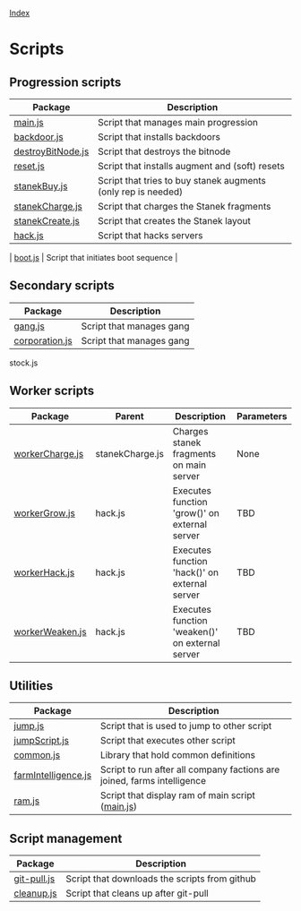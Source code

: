 [Index](./index.md)

# Scripts
## Progression scripts
|  Package | Description |
|  --- | --- |
|  [main.js](./main.md) |  Script that manages main progression |
|  [backdoor.js](./backdoor.md) |  Script that installs backdoors |
|  [destroyBitNode.js](./destroyBitNode.md) |  Script that destroys the bitnode |
|  [reset.js](./reset.md) |  Script that installs augment and (soft) resets |
|  [stanekBuy.js](./stanekBuy.md) |  Script that tries to buy stanek augments (only rep is needed) |
|  [stanekCharge.js](./stanekCharge.md) |  Script that charges the Stanek fragments |
|  [stanekCreate.js](./stanekCreate.md) |  Script that creates the Stanek layout |
|  [hack.js](./hack.md) |  Script that hacks servers |

|  [boot.js](./boot.md) |  Script that initiates boot sequence |

## Secondary scripts
|  Package | Description |
|  --- | --- |
|  [gang.js](./gang.md) |  Script that manages gang |
|  [corporation.js](./corporation.md) |  Script that manages gang |
stock.js

## Worker scripts
|  Package | Parent | Description | Parameters |
|  --- | --- | --- | --- |
|  [workerCharge.js](./workerCharge.md) | stanekCharge.js | Charges stanek fragments on main server | None |
|  [workerGrow.js](./workerGrow.md) | hack.js | Executes function 'grow()' on external server  | TBD |
|  [workerHack.js](./workerHack.md) | hack.js | Executes function 'hack()' on external server  | TBD |
|  [workerWeaken.js](./workerWeaken.md) | hack.js | Executes function 'weaken()' on external server  | TBD |

## Utilities
|  Package | Description |
|  --- | --- |
|  [jump.js](./jump.md) |  Script that is used to jump to other script |
|  [jumpScript.js](./jumpScript.md) |  Script that executes other script |
|  [common.js](./common.md) |  Library that hold common definitions |
|  [farmIntelligence.js](./farmIntelligence.md) |  Script to run after all company factions are joined, farms intelligence |
|  [ram.js](./ram.md) |  Script that display ram of main script ([main.js](./main.md)) |

## Script management
|  Package | Description |
|  --- | --- |
|  [git-pull.js](./git-pull.md) |  Script that downloads the scripts from github |
|  [cleanup.js](./cleanup.md) |  Script that cleans up after git-pull |
